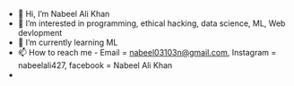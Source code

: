 - 👋 Hi, I’m Nabeel Ali Khan
- 👀 I’m interested in programming, ethical hacking, data science, ML, Web devlopment
- 🌱 I’m currently learning ML
- 📫 How to reach me - Email = nabeel03103n@gmail.com, Instagram = nabeelali427, facebook = Nabeel Ali Khan
- 
<!---
nabeel03103n/nabeel03103n is a ✨ special ✨ repository because its `README.md` (this file) appears on your GitHub profile.
You can click the Preview link to take a look at your changes.
--->
